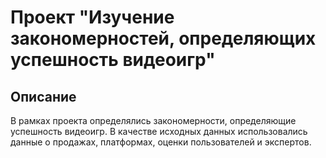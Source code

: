 # Проект "Изучение закономерностей, определяющих успешность видеоигр"
## Описание
В рамках проекта определялись закономерности, определяющие успешность видеоигр. В качестве исходных данных использовались данные о продажах, платформах, оценки пользователей и экспертов.
